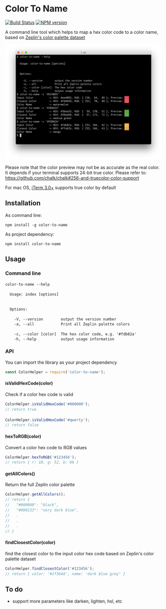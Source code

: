 Color To Name
=======

[![Build Status](https://travis-ci.org/stanleyfok/color-to-name.png?branch=master)](https://travis-ci.org/stanleyfok/color-to-name)
[![NPM version](https://img.shields.io/npm/v/color-to-name.svg)](https://www.npmjs.com/package/color-to-name)

A command line tool which helps to map a hex color code to a color name, based on [Zeplin's color palette dataset](https://github.com/zeplin/zeplin-palette)

<img src="https://raw.githubusercontent.com/stanleyfok/color-to-name/master/imgs/highlight.png"/>

Please note that the color preview may not be as accurate as the real color. It depends if your terminal supports 24-bit true color. Please refer to: https://github.com/chalk/chalk#256-and-truecolor-color-support

For mac OS, [iTerm 3.0+](https://www.iterm2.com/version3.html) supports true color by default

## Installation

As command line:
```
npm install -g color-to-name
```

As project dependency:
```
npm install color-to-name
```

## Usage

### Command line

```
color-to-name --help

  Usage: index [options]


  Options:

    -V, --version        output the version number
    -a, --all            Print all Zeplin palette colors

    -c, --color [color]  The hex color code, e.g. '#fdb82a'
    -h, --help           output usage information
```

### API

You can import the library as your project dependency

```js
const ColorHelper = require('color-to-name');
```

#### isValidHexCode(color)

Check if a color hex code is valid

```js
ColorHelper.isValidHexCode('#000000');
// return true

ColorHelper.isValidHexCode('#qwerty');
// return false
```

#### hexToRGB(color)

Convert a color hex code to RGB values

```js
ColorHelper.hexToRGB('#123456');
// return { r: 18, g: 52, b: 86 }
```

#### getAllColors()

Return the full Zeplin color palette
```js
ColorHelper.getAllColors();
// return {
//   "#000000": "black",
//   "#000133": "very dark blue",
//   .
//   .
//   .
// }
```

#### findClosestColor(color)

find the closest color to the input color hex code based on Zeplin's color palette dataset

```js
ColorHelper.findClosestColor('#123456');
// return { color: '#1f3b4d', name: 'dark blue grey' }
```

## To do

* support more parameters like darken, lighten, hsl, etc
